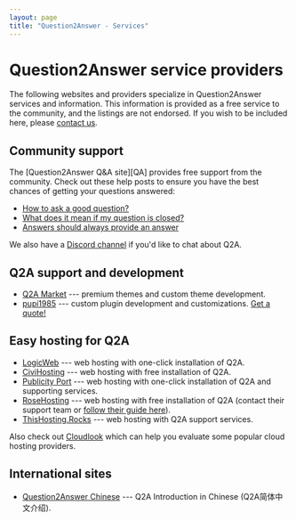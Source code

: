 ```yaml
---
layout: page
title: "Question2Answer - Services"
---
```


# Question2Answer service providers

The following websites and providers specialize in Question2Answer services and information. This information is provided as a free service to the community, and the listings are not endorsed. If you wish to be included here, please [contact us](http://www.question2answer.org/feedback.php).


## Community support

The [Question2Answer Q&A site][QA] provides free support from the community. Check out these help posts to ensure you have the best chances of getting your questions answered:

- [How to ask a good question?](https://www.question2answer.org/qa/82349/how-to-ask-a-good-question)
- [What does it mean if my question is closed?](https://www.question2answer.org/qa/82357/what-does-it-mean-if-my-question-is-closed)
- [Answers should always provide an answer](https://www.question2answer.org/qa/82359/answers-should-always-provide-an-answer)

We also have a [Discord channel](https://discord.gg/QSAubQr) if you'd like to chat about Q2A.


## Q2A support and development

- [Q2A Market](http://www.q2amarket.com/) --- premium themes and custom theme development.
- [pupi1985](http://www.question2answer.org/qa/user/pupi1985) --- custom plugin development and customizations. [Get a quote!](http://form.jotformz.com/63018196663662)


## Easy hosting for Q2A

- [LogicWeb](http://www.logicweb.com/question2answer-hosting/) --- web hosting with one-click installation of Q2A.
- [CiviHosting](http://civihosting.com/question2answer-hosting) --- web hosting with free installation of Q2A.
- [Publicity Port](https://publicityport.com/host-question-answer-site-easily-publicity-port) --- web hosting with one-click installation of Q2A and supporting services.
- [RoseHosting](https://www.rosehosting.com) --- web hosting with free installation of Q2A (contact their support team or [follow their guide here](https://www.rosehosting.com/blog/install-question2answer-on-an-ubuntu-14-04-vps/)).
- [ThisHosting.Rocks](https://www.thishosting.rocks/support/q2a/) --- web hosting with Q2A support services.

Also check out [Cloudlook](http://www.cloudlook.com/) which can help you evaluate some popular cloud hosting providers.


## International sites

- [Question2Answer Chinese](http://q2adoc.ostack.cn/) --- Q2A Introduction in Chinese (Q2A简体中文介绍).
